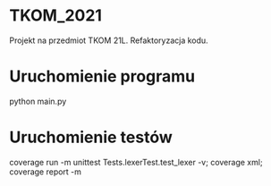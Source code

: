 # TKOM_2021

Projekt na przedmiot TKOM 21L. Refaktoryzacja kodu.

# Uruchomienie programu
python main.py
# Uruchomienie testów
coverage run -m  unittest Tests.lexerTest.test_lexer -v; coverage xml; coverage report -m